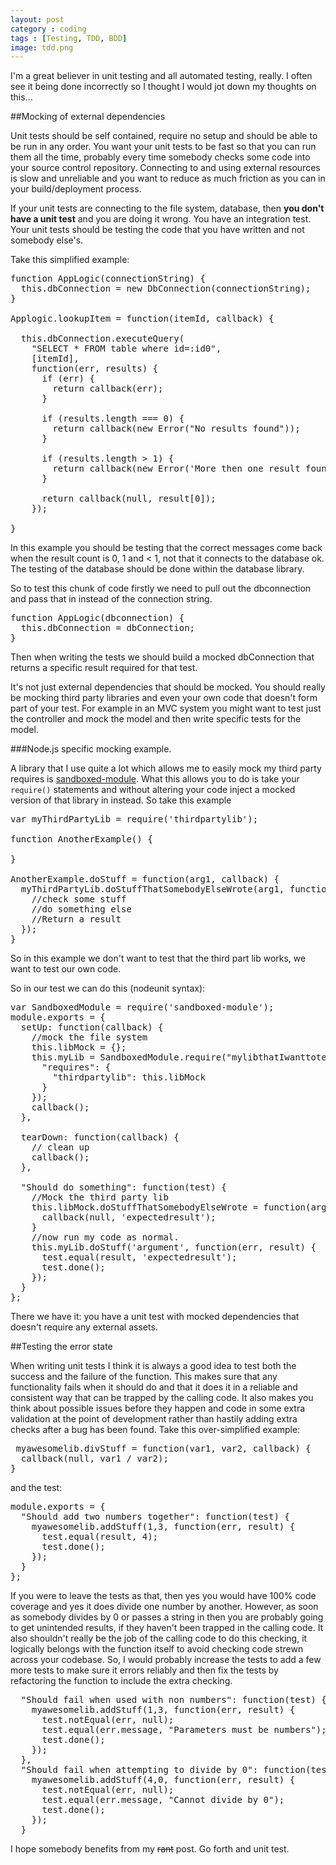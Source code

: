 ```yaml
---
layout: post
category : coding
tags : [Testing, TDD, BDD]
image: tdd.png
---
```


I'm a great believer in unit testing and all automated testing, really. I often see it being done incorrectly so I thought I would jot down my thoughts on this...

##Mocking of external dependencies

Unit tests should be self contained, require no setup and should be able to be run in any order. You want your unit tests to be fast so that you can run them all the time, probably every time somebody checks some code into your source control repository. Connecting to and using external resources is slow and unreliable and you want to reduce as much friction as you can in your build/deployment process.

If your unit tests are connecting to the file system, database, then <strong>you don't have a unit test</strong> and you are doing it wrong. You have an integration test. Your unit tests should be testing the code that you have written and not somebody else's.

Take this simplified example:

<pre class="prettyprint linenums">
function AppLogic(connectionString) {
  this.dbConnection = new DbConnection(connectionString);
}

Applogic.lookupItem = function(itemId, callback) {

  this.dbConnection.executeQuery(
    "SELECT * FROM table where id=:id0",
    [itemId],
    function(err, results) {
      if (err) {
        return callback(err);
      }

      if (results.length === 0) {
        return callback(new Error("No results found"));
      }

      if (results.length > 1) {
        return callback(new Error('More then one result found'));
      }

      return callback(null, result[0]);
    });

}
</pre>

In this example you should be testing that the correct messages come back when the result count is 0, 1 and < 1, not that it connects to the database ok. The testing of the database should be done within the database library.

So to test this chunk of code firstly we need to pull out the dbconnection and pass that in instead of the connection string.

<pre class="prettyprint linenums">
function AppLogic(dbconnection) {
  this.dbConnection = dbConnection;
}
</pre>

Then when writing the tests we should build a mocked dbConnection that returns a specific result required for that test.

It's not just external dependencies that should be mocked. You should really be mocking third party libraries and even your own code that doesn't form part of your test. For example in an MVC system you might want to test just the controller and mock the model and then write specific tests for the model.

###Node.js specific mocking example.

A library that I use quite a lot which allows me to easily mock my third party requires is [sandboxed-module](https://github.com/felixge/node-sandboxed-module). What this allows you to do is take your <code>require()</code> statements and without altering your code inject a mocked version of that library in instead. So take this example

<pre class="prettyprint linenums">
var myThirdPartyLib = require('thirdpartylib');

function AnotherExample() {

}

AnotherExample.doStuff = function(arg1, callback) {
  myThirdPartyLib.doStuffThatSomebodyElseWrote(arg1, function(result) {
    //check some stuff
    //do something else
    //Return a result
  });
}
</pre>

So in this example we don't want to test that the third part lib works, we want to test our own code.

So in our test we can do this (nodeunit syntax):

<pre class="prettyprint linenums">
var SandboxedModule = require('sandboxed-module');
module.exports = {
  setUp: function(callback) {
    //mock the file system
    this.libMock = {};
    this.myLib = SandboxedModule.require("mylibthatIwanttotest.js", {
      "requires": {
        "thirdpartylib": this.libMock
      }
    });
    callback();
  },

  tearDown: function(callback) {
    // clean up
    callback();
  },

  "Should do something": function(test) {
    //Mock the third party lib
    this.libMock.doStuffThatSomebodyElseWrote = function(arg1, callback) {
      callback(null, 'expectedresult');
    }
    //now run my code as normal.
    this.myLib.doStuff('argument', function(err, result) {
      test.equal(result, 'expectedresult');
      test.done();
    });
  }
};
</pre>

There we have it: you have a unit test with mocked dependencies that doesn't require any external assets.

##Testing the error state

When writing unit tests I think it is always a good idea to test both the success and the failure of the function. This makes sure that any functionality fails when it should do and that it does it in a reliable and consistent way that can be trapped by the calling code. It also makes you think about possible issues before they happen and code in some extra validation at the point of development rather than hastily adding extra checks after a bug has been found. Take this over-simplified example:

<pre class="prettyprint linenums">
 myawesomelib.divStuff = function(var1, var2, callback) {
  callback(null, var1 / var2);
}
</pre>

and the test:

<pre class="prettyprint linenums">
module.exports = {
  "Should add two numbers together": function(test) {
    myawesomelib.addStuff(1,3, function(err, result) {
      test.equal(result, 4);
      test.done();
    });
  }
};
</pre>

If you were to leave the tests as that, then yes you would have 100% code coverage and yes it does divide one number by another. However, as soon as somebody divides by 0 or passes a string in then you are probably going to get unintended results, if they haven't been trapped in the calling code. It also shouldn't really be the job of the calling code to do this checking, it logically belongs with the function itself to avoid checking code strewn across your codebase. So, I would probably increase the tests to add a few more tests to make sure it errors reliably and then fix the tests by refactoring the function to include the extra checking.

<pre class="prettyprint linenums">
  "Should fail when used with non numbers": function(test) {
    myawesomelib.addStuff(1,3, function(err, result) {
      test.notEqual(err, null);
      test.equal(err.message, "Parameters must be numbers");
      test.done();
    });
  },
  "Should fail when attempting to divide by 0": function(test) {
    myawesomelib.addStuff(4,0, function(err, result) {
      test.notEqual(err, null);
      test.equal(err.message, "Cannot divide by 0");
      test.done();
    });
  }
</pre>

I hope somebody benefits from my <del>rant</del> post. Go forth and unit test.
